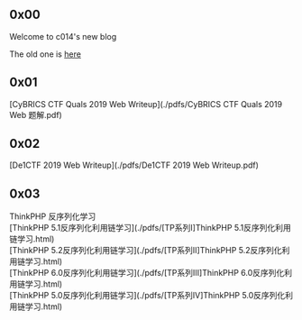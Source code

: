 ## 0x00 
Welcome to c014's new blog  

The old one is [here](https://c014.coding.me)

## 0x01
[CyBRICS CTF Quals 2019 Web Writeup](./pdfs/CyBRICS CTF Quals 2019 Web 题解.pdf)

## 0x02
[De1CTF 2019 Web Writeup](./pdfs/De1CTF 2019 Web Writeup.pdf)

## 0x03
ThinkPHP 反序列化学习</br>
[ThinkPHP 5.1反序列化利用链学习](./pdfs/[TP系列I]ThinkPHP 5.1反序列化利用链学习.html)</br>
[ThinkPHP 5.2反序列化利用链学习](./pdfs/[TP系列II]ThinkPHP 5.2反序列化利用链学习.html)</br>
[ThinkPHP 6.0反序列化利用链学习](./pdfs/[TP系列III]ThinkPHP 6.0反序列化利用链学习.html)</br>
[ThinkPHP 5.0反序列化利用链学习](./pdfs/[TP系列IV]ThinkPHP 5.0反序列化利用链学习.html)</br>
